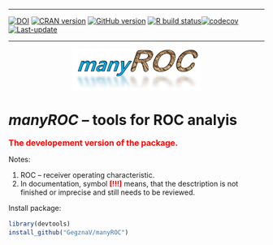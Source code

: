 
<!-- README.md is generated from README.Rmd. Please edit that file -->

-----

<!-- badges: start -->

[![DOI](https://zenodo.org/badge/98945258.svg)](https://zenodo.org/badge/latestdoi/98945258)
[![CRAN
version](https://www.r-pkg.org/badges/version/manyROC)](https://cran.rstudio.com/web/packages/manyROC/index.html)
[![GitHub
version](https://img.shields.io/badge/GitHub-v0.0.6-brightgreen.svg)](https://github.com/GegznaV/manyROC)
[![R build
status](https://github.com/GegznaV/manyROC/workflows/R-CMD-check/badge.svg)](https://github.com/GegznaV/manyROC/actions)[![codecov](https://codecov.io/gh/GegznaV/manyROC/branch/master/graph/badge.svg)](https://codecov.io/gh/GegznaV/manyROC)
[![Last-update](https://img.shields.io/badge/last%20update-2020--09--14-yellowgreen.svg)](/commits/master)
<!-- badges: end -->

-----

<img src="https://raw.githubusercontent.com/GegznaV/manyROC/master/docs/logo.png" width="50%" height="50%" style="display: block; margin: auto;" />
<!-- "https://raw.githubusercontent.com/GegznaV/manyROC/master/docs/logo.png" -->

# ***manyROC*** – tools for ROC analyis

<p align="center">

<font color="red" size="3" family="sans"> <b>The developement version of
the package.</b></font>

</p>

<!-- *manyROC* workflow for spectroscopic data analysis. -->

Notes:

1.  ROC – receiver operating characteristic.
2.  In documentation, symbol <b><font color="red">\[\!\!\!\]</font></b>
    means, that the desctription is not finished or imprecise and still
    needs to be reviewed.

Install package:

``` r
library(devtools)
install_github("GegznaV/manyROC")
```

<!-- * * * -->

<!-- <p align="right"> </p>     -->
